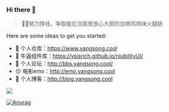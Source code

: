 ### Hi there 👋


> 🤪🤪努力挣钱，争取能在泡面里放心大胆的加根鸡肉味火腿肠

Here are some ideas to get you started:

- 🔭 个人仓库：https://www.yangsong.cool
- 🌱 牛逼组件库：https://ysisrich.github.io/niubilityUI/
- 👯 个人论坛：http://bbs.yangsong.cool/
- 😗 电影emo：http://emo.yangsong.cool
- 🤔 个人博客：http://blog.yangsong.cool

![](https://cdn.jsdelivr.net/gh/ysisrich/Assets/readme/readme.gif)


[![Anurag](https://github-readme-stats.vercel.app/api?username=ysisrich&theme=radical&hide_title)](https://github.com/anuraghazra/github-readme-stats)


